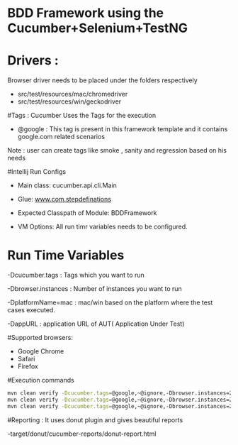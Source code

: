 # BDD Framework using the Cucumber+Selenium+TestNG

# Drivers : 
Browser driver needs to be placed under the folders respectively 

* src/test/resources/mac/chromedriver
* src/test/resources/win/geckodriver

#Tags : Cucumber Uses the Tags for the execution 
* @google : This tag is present in this framework template and it contains google.com related scenarios

Note :
user can create tags like smoke , sanity and regression based on his needs

#Intellij Run Configs
* Main class: cucumber.api.cli.Main

* Glue: www.com.stepdefinations <Folder where step definations placed> 

* Expected Classpath of Module: BDDFramework <folderName>

* VM Options: All run timr variables needs to be configured.

# Run Time Variables

-Dcucumber.tags     : Tags which you want to run

-Dbrowser.instances : Number of instances you want to run

-DplatformName=mac  : mac/win based on the platform where the test cases executed.

-DappURL            : application URL of AUT( Application Under Test)

#Supported browsers:
* Google Chrome
* Safari
* Firefox

#Execution commands 
```bash
mvn clean verify -Dcucumber.tags=@google,~@ignore,-Dbrowser.instances=2  -DplatformName=mac  -DappURL=https://www.google.com/ -Dbrowser=firefox
mvn clean verify -Dcucumber.tags=@google,~@ignore,-Dbrowser.instances=2  -DplatformName=mac  -DappURL=https://www.google.com/ -Dbrowser=chrome
mvn clean verify -Dcucumber.tags=@google,~@ignore,-Dbrowser.instances=2  -DplatformName=mac  -DappURL=https://www.google.com/ -Dbrowser=safari

```
#Reporting : 
It uses donut plugin and gives beautiful reports 

-target/donut/cucumber-reports/donut-report.html

